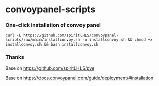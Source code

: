 # convoypanel-scripts

### One-click installation of convoy panel

```
curl -L https://github.com/spiritLHLS/convoypanel-scripts/raw/main/installconvoy.sh -o installconvoy.sh && chmod +x installconvoy.sh && bash installconvoy.sh
```

### Thanks

Base on https://github.com/spiritLHLS/pve

Base on https://docs.convoypanel.com/guide/deployment/#installation
